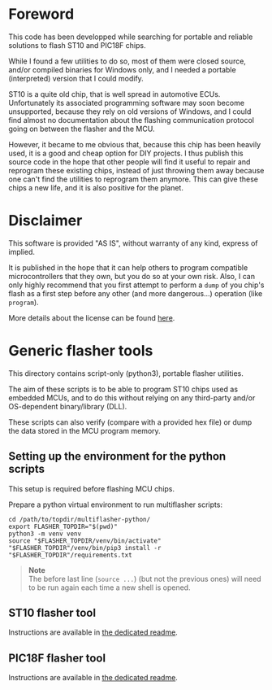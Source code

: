 # Foreword

This code has been developped while searching for portable and reliable solutions to flash ST10 and PIC18F chips.

While I found a few utilities to do so, most of them were closed source, and/or compiled binaries for Windows only, and I needed a portable (interpreted) version that I could modify.

ST10 is a quite old chip, that is well spread in automotive ECUs. Unfortunately its associated programming software may soon become unsupported, because they rely on old versions of Windows, and I could find almost no documentation about the flashing communication protocol going on between the flasher and the MCU.

However, it became to me obvious that, because this chip has been heavily used, it is a good and cheap option for DIY projects.
I thus publish this source code in the hope that other people will find it useful to repair and reprogram these existing chips, instead of just throwing them away because one can't find the utilities to reprogram them anymore.
This can give these chips a new life, and it is also positive for the planet.

# Disclaimer

This software is provided "AS IS", without warranty of any kind, express of implied.

It is published in the hope that it can help others to program compatible microcontrollers that they own, but you do so at your own risk.
Also, I can only highly recommend that you first attempt to perform a `dump` of you chip's flash as a first step before any other (and more dangerous...) operation (like `program`).

More details about the license can be found [here](./LICENSE).

# Generic flasher tools

This directory contains script-only (python3), portable flasher utilities.

The aim of these scripts is to be able to program ST10 chips used as embedded MCUs, and to do this without relying on any third-party and/or OS-dependent binary/library (DLL).

These scripts can also verify (compare with a provided hex file) or dump the data stored in the MCU program memory.

## Setting up the environment for the python scripts

This setup is required before flashing MCU chips.

Prepare a python virtual environment to run multiflasher scripts:
```
cd /path/to/topdir/multiflasher-python/
export FLASHER_TOPDIR="$(pwd)"
python3 -m venv venv
source "$FLASHER_TOPDIR/venv/bin/activate"
"$FLASHER_TOPDIR"/venv/bin/pip3 install -r "$FLASHER_TOPDIR"/requirements.txt
```

> **Note**  
> The before last line (`source ...`) (but not the previous ones) will need to be run again each time a new shell is opened.

## ST10 flasher tool

Instructions are available in [the dedicated readme](./README_st10.md).

## PIC18F flasher tool

Instructions are available in [the dedicated readme](./README_pic18f.md).
